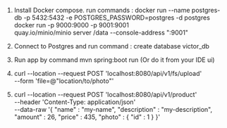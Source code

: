 1. Install Docker compose.
run commands :
docker run --name postgres-db -p 5432:5432 -e POSTGRES_PASSWORD=postgres -d postgres
docker run -p 9000:9000 -p 9001:9001 \
  quay.io/minio/minio server /data --console-address ":9001"
  
2. Connect to Postgres and run command :
create database victor_db

3. Run app by command mvn spring:boot run (Or do it from your IDE ui)

4. curl --location --request POST 'localhost:8080/api/v1/fs/upload' \
--form 'file=@"location/to/photo"'

5. curl --location --request POST 'localhost:8080/api/v1/product' \
--header 'Content-Type: application/json' \
--data-raw '{
    "name" : "my-name",
    "description" : "my-description",
    "amount" : 26,
    "price" : 435,
    "photo" : {
        "id" : 1
    }
}'
